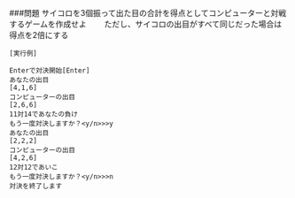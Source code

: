 ###問題
サイコロを3個振って出た目の合計を得点としてコンピューターと対戦するゲームを作成せよ　　
ただし、サイコロの出目がすべて同じだった場合は得点を2倍にする

```
[実行例] 

Enterで対決開始[Enter]
あなたの出目
[4,1,6]
コンピューターの出目
[2,6,6]
11対14であなたの負け
もう一度対決しますか？<y/n>>>y
あなたの出目
[2,2,2]
コンピューターの出目
[4,2,6]
12対12であいこ
もう一度対決しますか？<y/n>>>n
対決を終了します
